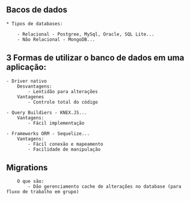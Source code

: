 ## Bacos de dados 

    * Tipos de databases:
        
        - Relacional - Postgree, MySql, Oracle, SQL Lite...
        - Não Relacional - MongoDB...


## 3 Formas de utilizar o banco de dados em uma aplicação:

    - Driver nativo 
        Desvantagens:
            - Lentidão para alterações
        Vantagenes
            - Controle total do código

    - Query Buildiers - KNEX.JS...
        Vantagens:
            - Fácil implementação

    - Frameworks ORM - Sequelize...
        Vantagens:
            - Fácil conexão e mapeamento
            - Facilidade de manipulação

## Migrations

        O que são:
            - Dão gerenciamento cache de alterações no database (para fluxo de trabalho em grupo)
            
        
    
